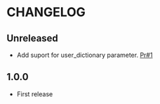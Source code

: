 # CHANGELOG

## Unreleased

- Add suport for user_dictionary parameter. [Pr#1](https://github.com/WaKeMaTTa/meaning_cloud/pull/1)

## 1.0.0

- First release
